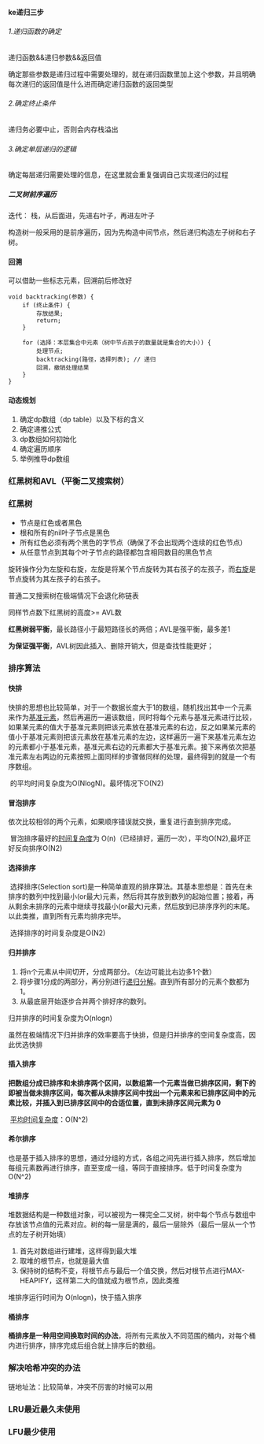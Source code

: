 #### ke递归三步

###### 1.递归函数的确定

递归函数&&递归参数&&返回值

确定那些参数是递归过程中需要处理的，就在递归函数里加上这个参数，并且明确每次递归的返回值是什么进而确定递归函数的返回类型

###### 2.确定终止条件

递归务必要中止，否则会内存栈溢出

###### 3.确定单层递归的逻辑

确定每层递归需要处理的信息，在这里就会重复强调自己实现递归的过程

##### 二叉树前序遍历

迭代： 栈，从后面进，先进右叶子，再进左叶子





构造树一般采用的是前序遍历，因为先构造中间节点，然后递归构造左子树和右子树。

#### 回溯

可以借助一些标志元素，回溯前后修改好

```
void backtracking(参数) {
    if (终止条件) {
        存放结果;
        return;
    }

    for (选择：本层集合中元素（树中节点孩子的数量就是集合的大小）) {
        处理节点;
        backtracking(路径，选择列表); // 递归
        回溯，撤销处理结果
    }
}
```



#### 动态规划

1. 确定dp数组（dp table）以及下标的含义
2. 确定递推公式
3. dp数组如何初始化
4. 确定遍历顺序
5. 举例推导dp数组

### 红黑树和AVL（平衡二叉搜索树）

### 红黑树

- 节点是红色或者黑色
- 根和所有的nil叶子节点是黑色
- 所有红色必须有两个黑色的字节点（确保了不会出现两个连续的红色节点）
- 从任意节点到其每个叶子节点的路径都包含相同数目的黑色节点

旋转操作分为左旋和右旋，左旋是将某个节点旋转为其右孩子的左孩子，而[右旋](https://www.zhihu.com/search?q=右旋&search_source=Entity&hybrid_search_source=Entity&hybrid_search_extra={"sourceType"%3A"article"%2C"sourceId"%3A"91960960"})是节点旋转为其左孩子的右孩子。





普通二叉搜索树在极端情况下会退化称链表

同样节点数下红黑树的高度>= AVL数

**红黑树弱平衡**，最长路径小于最短路径长的两倍；AVL是强平衡，最多差1

**为保证强平衡**，AVL树因此插入、删除开销大，但是查找性能更好；

### 排序算法

#### 快排

​		快排的思想也比较简单，对于一个数据长度大于1的数组，随机找出其中一个元素来作为[基准元素](https://www.zhihu.com/search?q=基准元素&search_source=Entity&hybrid_search_source=Entity&hybrid_search_extra={"sourceType"%3A"article"%2C"sourceId"%3A"39789468"})，然后再遍历一遍该数组，同时将每个元素与基准元素进行比较，如果某元素的值大于基准元素则把该元素放在基准元素的右边，反之如果某元素的值小于基准元素则把该元素放在基准元素的左边，这样遍历一遍下来基准元素左边的元素都小于基准元素，基准元素右边的元素都大于基准元素。接下来再依次把基准元素左右两边的元素按照上面同样的步骤做同样的处理，最终得到的就是一个有序数组。

​		的平均时间复杂度为O(NlogN)。最坏情况下O(N2) 

#### 冒泡排序

​		依次比较相邻的两个元素，如果顺序错误就交换，重复进行直到排序完成。

​		冒泡排序最好的[时间复杂度](https://link.zhihu.com/?target=https%3A//baike.baidu.com/item/%E6%97%B6%E9%97%B4%E5%A4%8D%E6%9D%82%E5%BA%A6)为 O(n)（已经排好，遍历一次），平均O(N2),最坏正好反向排序O(N2)

#### 选择排序

​		选择排序(Selection sort)是一种简单直观的排序算法。其基本思想是：首先在未排序的数列中找到最小(or最大)元素，然后将其存放到数列的起始位置；接着，再从剩余未排序的元素中继续寻找最小(or最大)元素，然后放到已排序序列的末尾。以此类推，直到所有元素均排序完毕。

​		选择排序的时间复杂度是O(N2)

#### 归并排序

1. 将n个元素从中间切开，分成两部分。（左边可能比右边多1个数）
2. 将步骤1分成的两部分，再分别进行[递归分解](https://www.zhihu.com/search?q=递归分解&search_source=Entity&hybrid_search_source=Entity&hybrid_search_extra={"sourceType"%3A"article"%2C"sourceId"%3A"36075856"})。直到所有部分的元素个数都为1。
3. 从最底层开始逐步合并两个排好序的数列。

归并排序的时间复杂度为O(nlogn) 

​					虽然在极端情况下归并排序的效率要高于快排，但是归并排序的空间复杂度高，因此优选快排



#### 插入排序

​		**把数组分成已排序和未排序两个区间，以数组第一个元素当做已排序区间，剩下的即被当做未排序区间，每次都从未排序区间中找出一个元素来和已排序区间中的元素比较，并插入到已排序区间中的合适位置，直到未排序区间元素为 0** 

​		[平均时间复杂度](https://www.zhihu.com/search?q=平均时间复杂度&search_source=Entity&hybrid_search_source=Entity&hybrid_search_extra={"sourceType"%3A"article"%2C"sourceId"%3A"122293204"})：O(N^2)

#### 希尔排序

​		也是基于插入排序的思想，通过分组的方式，各组之间先进行插入排序，然后增加每组元素数再进行排序，直至变成一组，等同于直接排序。低于时间复杂度为O(N^2)

#### 堆排序

​		堆数据结构是一种数组对象，可以被视为一棵完全二叉树，树中每个节点与数组中存放该节点值的元素对应。树的每一层是满的，最后一层除外（最后一层从一个节点的左子树开始填）

1. 首先对数组进行建堆，这样得到最大堆
2. 取堆的根节点，也就是最大值
3. 保持树的结构不变，将根节点与最后一个值交换，然后对根节点进行MAX-HEAPIFY，这样第二大的值就成为根节点，因此类推

堆排序运行时间为 O(nlogn)，快于插入排序

#### 桶排序

​		**桶排序是一种用空间换取时间的办法**，将所有元素放入不同范围的桶内，对每个桶内进行排序，排序完成后组合就上排序后的数组。

### 解决哈希冲突的办法

链地址法：比较简单，冲突不厉害的时候可以用

### LRU最近最久未使用

### LFU最少使用
